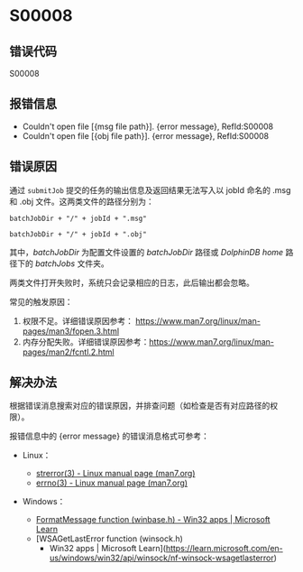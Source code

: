 # S00008

## 错误代码

S00008

## 报错信息

* Couldn't open file [{msg file path}]. {error message}, RefId:S00008
* Couldn't open file [{obj file path}]. {error message}, RefId:S00008

## 错误原因

通过 `submitJob` 提交的任务的输出信息及返回结果无法写入以 jobId 命名的 .msg 和 .obj
文件。这两类文件的路径分别为：

```
batchJobDir + "/" + jobId + ".msg"
```

```
batchJobDir + "/" + jobId + ".obj"
```

其中，*batchJobDir* 为配置文件设置的 *batchJobDir* 路径或 *DolphinDB home* 路径下的
*batchJobs* 文件夹。

两类文件打开失败时，系统只会记录相应的日志，此后输出都会忽略。

常见的触发原因：

1. 权限不足。详细错误原因参考： <https://www.man7.org/linux/man-pages/man3/fopen.3.html>
2. 内存分配失败。详细错误原因参考：<https://www.man7.org/linux/man-pages/man2/fcntl.2.html>

## 解决办法

根据错误消息搜索对应的错误原因，并排查问题（如检查是否有对应路径的权限）。

报错信息中的 {error message} 的错误消息格式可参考：

* Linux：

  + [strerror(3) - Linux manual page
    (man7.org)](https://www.man7.org/linux/man-pages/man3/strerror.3.md)
  + [errno(3) - Linux manual page
    (man7.org)](https://www.man7.org/linux/man-pages/man3/errno.3.md)
* Windows：

  + [FormatMessage function (winbase.h) -
    Win32 apps | Microsoft Learn](https://learn.microsoft.com/en-us/windows/win32/api/winbase/nf-winbase-formatmessage)
  + [WSAGetLastError function (winsock.h)
    - Win32 apps | Microsoft Learn](https://learn.microsoft.com/en-us/windows/win32/api/winsock/nf-winsock-wsagetlasterror)

